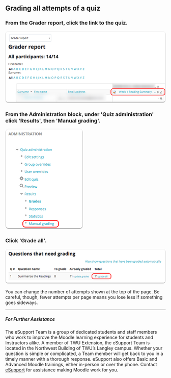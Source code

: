 ## Grading all attempts of a quiz 

### From the Grader report, click the link to the quiz.

![](/assets/from-the-grader-report--click-the-link-to-the-quiz.png)

  
### From the Administration block, under 'Quiz administration' click 'Results', then 'Manual grading'.

![](/assets/from-the-administration-block--under--quiz-administration--click--results---then--manual-grading-.png)
  

### Click 'Grade all'.

![](/assets/click--grade-all-.png)
  
You can change the number of attempts shown at the top of the page. Be careful, though, fewer attempts per page means you lose less if something goes sideways.

---
##### For Further Assistance

The eSupport Team is a group of dedicated students and staff members who work to improve the Moodle learning experience for students and Instructors alike. A member of TWU Extension, the eSupport Team is located in the Northwest Building of TWU’s Langley campus. Whether your question is simple or complicated, a Team member will get back to you in a timely manner with a thorough response. eSupport also offers Basic and Advanced Moodle trainings, either in-person or over the phone. Contact [eSupport](https://trinitywestern.teamdynamix.com/TDClient/Requests/ServiceDet?ID=16141) for assistance making Moodle work for you.

